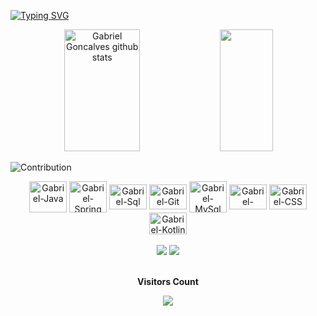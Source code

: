 [![Typing SVG](https://readme-typing-svg.herokuapp.com/?color=4682B4&size=35&center=true&vCenter=true&width=1000&lines=HELLO,+MY+NAME+is+Gabriel+Goncalves;I'm+26+years+old;I+from+Rio+de+Janeiro,+RJ;I+study+Analysis+and+Systems+Development+at+Unisuam;Be+Welcome!+:%29)](https://git.io/typing-svg)

<div align="center">  
  <img width="49%" height="195px" src="https://github-readme-stats.vercel.app/api?username=gabrielszg&show_icons=true&include_all_commits=true&hide_border=true&title_color=00bfbf&icon_color=00bfbf&text_color=c9d1d9&bg_color=0d1117" alt="Gabriel Goncalves github stats" /> 
  <img width="41%" height="195px" src="https://github-readme-stats.vercel.app/api/top-langs/?username=gabrielszg&langs_count=8&layout=compact&hide_border=true&title_color=00bfbf&text_color=00bfbf&bg_color=0d1117" />
</div>

![Contribution](https://activity-graph.herokuapp.com/graph?username=gabrielszg&theme=gotham&hide_border=true&area=true)

<div align="center">
   <img align="center" alt="Gabriel-Java" height="50" width="60" src="https://cdn.jsdelivr.net/gh/devicons/devicon/icons/java/java-original-wordmark.svg" />
   <img align="center" alt="Gabriel-Spring" height="50" width="60" src="https://cdn.jsdelivr.net/gh/devicons/devicon/icons/spring/spring-original-wordmark.svg" />
   <img align="center" alt="Gabriel-Sql" height="40" width="60" src="https://img.icons8.com/color/48/000000/microsoft-sql-server.png" />
   <img align="center" alt="Gabriel-Git" height="40" width="60" src="https://cdn.jsdelivr.net/gh/devicons/devicon/icons/git/git-plain.svg" />
   <img align="center" alt="Gabriel-MySql" height="50" width="60" src="https://cdn.jsdelivr.net/gh/devicons/devicon/icons/mysql/mysql-original-wordmark.svg" />
   <img align="center" alt="Gabriel-HTML" height="40" width="60" src="https://cdn.jsdelivr.net/gh/devicons/devicon/icons/html5/html5-plain-wordmark.svg" />
   <img align="center" alt="Gabriel-CSS" height="40" width="60" src="https://cdn.jsdelivr.net/gh/devicons/devicon/icons/css3/css3-plain-wordmark.svg" />
   <img align="center" alt="Gabriel-Kotlin" height="35" width="60" src="https://cdn.jsdelivr.net/gh/devicons/devicon/icons/kotlin/kotlin-original.svg" />

</div>

<br/>

<div align="center"> 
  <a href="mailto:gabrielsouza5@hotmail.com"><img src="https://img.shields.io/badge/Microsoft_Outlook-0078D4?style=for-the-badge&logo=microsoft-outlook&logoColor=white"></a>
  <a href="https://www.linkedin.com/in/gabrielszgoncalves" target="_blank"><img src="https://img.shields.io/badge/-LinkedIn-%230077B5?style=for-the-badge&logo=linkedin&logoColor=black"></a> 
</div>

<div align="center">
<br><p align="centre"><b>Visitors Count</b></p>  
<p align="center"><img align="center" src="https://profile-counter.glitch.me/{gabrielszg}/count.svg" /></p> 
<br></div>
